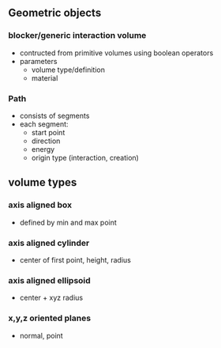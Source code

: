 ## Geometric objects

### blocker/generic interaction volume
- contructed from primitive volumes using boolean operators
- parameters
    - volume type/definition
    - material

### Path
- consists of segments
- each segment:
    - start point
    - direction
    - energy
    - origin type (interaction, creation)

## volume types

### axis aligned box
- defined by min and max point

### axis aligned cylinder
- center of first point, height, radius

### axis aligned ellipsoid
- center + xyz radius

### x,y,z oriented planes
- normal, point

